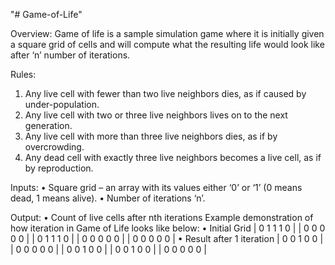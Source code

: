 "# Game-of-Life" 

Overview:
Game of life is a sample simulation game where it is initially given a square grid of cells and will compute what the resulting life would look like after ‘n’ number of iterations.

Rules:
1. Any live cell with fewer than two live neighbors dies, as if caused by under-population.
2. Any live cell with two or three live neighbors lives on to the next generation.
3. Any live cell with more than three live neighbors dies, as if by overcrowding.
4. Any dead cell with exactly three live neighbors becomes a live cell, as if by reproduction.

Inputs:
• Square grid – an array with its values either ‘0’ or ‘1’ (0 means dead, 1 means alive).
• Number of iterations ‘n’.

Output:
• Count of live cells after nth iterations Example demonstration of how iteration in Game of Life looks like below:
• Initial Grid
| 0 1 1 1 0 |
| 0 0 0 0 0 |
| 0 1 1 1 0 |
| 0 0 0 0 0 |
| 0 0 0 0 0 |
• Result after 1 iteration
| 0 0 1 0 0 |
| 0 0 0 0 0 |
| 0 0 1 0 0 |
| 0 0 1 0 0 |
| 0 0 0 0 0 |
